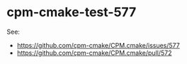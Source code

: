 # cpm-cmake-test-577

See:
- https://github.com/cpm-cmake/CPM.cmake/issues/577
- https://github.com/cpm-cmake/CPM.cmake/pull/572
